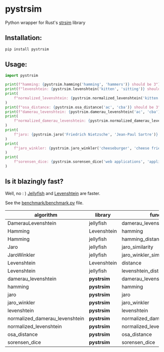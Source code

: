 # pystrsim
Python wrapper for Rust's [strsim](https://crates.io/crates/strsim) library

## Installation: 
```bash
pip install pystrsim
```

## Usage:
```python
import pystrsim

print(f"hamming: {pystrsim.hamming('hamming', 'hammers')} should be 3")
print(f"levenshtein: {pystrsim.levenshtein('kitten', 'sitting')} should be 3")
print(
    f"normalized_levenshtein: {pystrsim.normalized_levenshtein('kitten', 'sitting')} should be ~0.571"
)
print(f"osa_distance: {pystrsim.osa_distance('ac', 'cba')} should be 3")
print(f"damerau_levenshtein: {pystrsim.damerau_levenshtein('ac', 'cba')} should be 2")
print(
    f"normalized_damerau_levenshtein: {pystrsim.normalized_damerau_levenshtein('levenshtein', 'löwenbräu')} should be ~0.272"
)
print(
    f"jaro: {pystrsim.jaro('Friedrich Nietzsche', 'Jean-Paul Sartre')} should be ~0.392"
)
print(
    f"jaro_winkler: {pystrsim.jaro_winkler('cheeseburger', 'cheese fries')} should be ~0.911"
)
print(
    f"sorensen_dice: {pystrsim.sorensen_dice('web applications', 'applications of the web')} should be ~0.7878787878787878"
)

```

## Is it blazingly fast?

Well, no : ) 
[Jellyfish](https://github.com/jamesturk/jellyfish) and [Levenshtein](https://github.com/ztane/python-Levenshtein) are faster.

See the [benchmark/benchmark.py](benchmark/benchmark.py) file.

| algorithm                      | library      | function                       |        time |
|--------------------------------|--------------|--------------------------------|-------------|
| DamerauLevenshtein             | jellyfish    | damerau_levenshtein_distance   | 0.00593378  |
| Hamming                        | Levenshtein  | hamming                        | 0.000683438 |
| Hamming                        | jellyfish    | hamming_distance               | 0.00112426  |
| Jaro                           | jellyfish    | jaro_similarity                | 0.00206124  |
| JaroWinkler                    | jellyfish    | jaro_winkler_similarity        | 0.00221943  |
| Levenshtein                    | Levenshtein  | distance                       | 0.00115115  |
| Levenshtein                    | jellyfish    | levenshtein_distance           | 0.00257007  |
| damerau_levenshtein            | **pystrsim** | damerau_levenshtein            | 0.380067    |
| hamming                        | **pystrsim** | hamming                        | 0.0116847   |
| jaro                           | **pystrsim** | jaro                           | 0.0547281   |
| jaro_winkler                   | **pystrsim** | jaro_winkler                   | 0.057244    |
| levenshtein                    | **pystrsim** | levenshtein                    | 0.102525    |
| normalized_damerau_levenshtein | **pystrsim** | normalized_damerau_levenshtein | 0.389092    |
| normalized_levenshtein         | **pystrsim** | normalized_levenshtein         | 0.107314    |
| osa_distance                   | **pystrsim** | osa_distance                   | 0.15746     |
| sorensen_dice                  | **pystrsim** | sorensen_dice                  | 0.0973786   |
